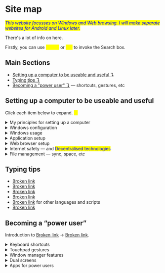 # Site map

_<mark style="color:blue;">This website focusses on Windows and Web browsing. I will make separate websites for Android and Linux later.</mark>_

There's a lot of info on here.&#x20;

Firstly, you can use <mark style="color:yellow;">`Ctrl+K`</mark> or <mark style="color:yellow;">`⌘+K`</mark> to invoke the Search box.

## Main Sections

* [Setting up a computer to be useable and useful ↴](site-map.md#setting-up-a-computer-to-be-useable-and-useful)&#x20;
* [Typing tips ↴](site-map.md#typing-tips)&#x20;
* [Becoming a "power user" ↴](site-map.md#becoming-a-power-user) — shortcuts, gestures, etc



## Setting up a computer to be useable and useful

Click each item below to expand. <mark style="color:yellow;">**↓**</mark>

<details>

<summary>My principles for setting up a computer</summary>

* [decreasing-distraction.md](../principles-of-setup/decreasing-distraction.md "mention")
* [software-and-os-configuration.md](../principles-of-setup/software-and-os-configuration.md "mention") — Configuring the operating system to be uninvasive
* [hardware-selection](../principles-of-setup/hardware-selection/ "mention") — Choosing hardware that is ergonomic and unobtrusive
* [crafting-your-environment.md](../principles-of-setup/crafting-your-environment.md "mention") — Crafting your computer environment for focus.
* [back-up-everything-you-spend-time-creating.md](../principles-of-setup/back-up-everything-you-spend-time-creating.md "mention")<mark style="color:red;">!!!</mark>

</details>

<details>

<summary>Windows configuration</summary>

* [setting-up-a-new-windows-11-system](../windows-configuration/setting-up-a-new-windows-11-system/ "mention")
* [startup-apps.md](../windows-configuration/startup-apps.md "mention")
* [third-party-apps](../windows-configuration/third-party-apps/ "mention")
  * Apps for special features
  * [software-management.md](../windows-configuration/third-party-apps/software-management.md "mention") — Uninstaller apps
* [edge-make-it-stop.md](../windows-configuration/edge-make-it-stop.md "mention") — Simple ways to make Microsoft Edge shut the fucking fuck up
* [removing-bloatware](../windows-configuration/removing-bloatware/ "mention")
* [automating-tasks](../windows-configuration/automating-tasks/ "mention")
  * [time-synchronization.md](../windows-configuration/automating-tasks/time-synchronization.md "mention")

</details>

<details>

<summary>Windows usage</summary>

* [windows-tools.md](../windows-usage/windows-tools.md "mention") — tools that are already built in!
* [powertoys-tools.md](../windows-usage/powertoys-tools.md "mention") — tools to power up your computer
* [tips-on-handling-bugs.md](../windows-usage/tips-on-handling-bugs.md "mention")

</details>

<details>

<summary>Application setup</summary>

Introduction to [Broken link](broken-reference "mention").

* [getting-the-apps-you-need.md](../application-setup/getting-the-apps-you-need.md "mention") in the first place
* [popular-apps-for-purposes.md](../application-setup/popular-apps-for-purposes.md "mention")
* [underrated-useful-apps.md](../application-setup/underrated-useful-apps.md "mention")
* [configuring-large-complex-apps.md](../application-setup/configuring-large-complex-apps.md "mention") (e.g. performance settings in Photoshop)

</details>

<details>

<summary>Web browser setup</summary>

* [my-default-settings.md](../web-browser-setup/my-default-settings.md "mention")
* Good [browser-extensions.md](../web-browser-setup/browser-extensions.md "mention")
* [privacy-and-telemetry.md](../web-browser-setup/privacy-and-telemetry.md "mention")
* [passwords-and-security.md](../web-browser-setup/passwords-and-security.md "mention")

</details>

<details>

<summary>Internet safety — and <mark style="color:blue;">Decentralised technologies</mark> </summary>

* [safety-in-the-surveillance-age.md](../internet-safety/safety-in-the-surveillance-age.md "mention")&#x20;
* [decentralised-tech](../decentralization/decentralised-tech/ "mention")&#x20;
  * [nostr-protocol.md](../decentralization/decentralised-tech/nostr-protocol.md "mention")
  * cloud booting OS — swarm, deboot
  * file storage&#x20;
* [dns-to-get-around-blocks.md](../internet-safety/internet-connectivity/dns-to-get-around-blocks.md "mention") — circumventing simple website blocks when your government is a bit stupid and technologically inept&#x20;

</details>

<details>

<summary>File management — sync, space, etc</summary>

[intro-to-storage-hygiene.md](../file-management-main-site/intro-to-storage-hygiene.md "mention") — good management of files and personal data; difference between data storage (disks: HDDs, SSDs, flash, etc) and memory (RAM)

* [monitoring-storage-usage.md](../file-management-main-site/monitoring-storage-usage.md "mention") — windirstat \&simlr
* [sync-and-backup-files.md](../file-management-main-site/sync-and-backup-files.md "mention") — Backup, sync, file streaming — reasons, services, pros & cons
* [folder-hierarchy-and-file-naming.md](../file-management-main-site/folder-hierarchy-and-file-naming.md "mention") — Making it easier to find your files in the future
* [where-should-i-store-different-types-of-files.md](../file-management-main-site/where-should-i-store-different-types-of-files.md "mention")
  * Long-term vs short-term files and what type of hard drive to put them on
  * Shortest term: scratch disks (apps like Photoshop), pagefile.sys, swap space

</details>



## Typing tips

* [Broken link](broken-reference "mention")&#x20;
* [Broken link](broken-reference "mention")&#x20;
* [Broken link](broken-reference "mention")&#x20;
* [Broken link](broken-reference "mention")&#x20;
* [Broken link](broken-reference "mention") for other languages and scripts
* [Broken link](broken-reference "mention")



## Becoming a “power user”

Introduction to [Broken link](broken-reference "mention") → [Broken link](broken-reference "mention").

<details>

<summary>Keyboard shortcuts </summary>

[Broken link](broken-reference "mention") introduction

* [Broken link](broken-reference "mention")&#x20;
* [Broken link](broken-reference "mention")&#x20;
* [Broken link](broken-reference "mention")&#x20;

</details>

<details>

<summary>Touchpad gestures</summary>

[Broken link](broken-reference "mention")

</details>

<details>

<summary>Window manager features</summary>

* Tiling windows
* Virtual desktops
*

</details>

<details>

<summary>Dual screens</summary>

* Unusual multi-screen solutions (using a phone/tablet as the second monitor)

</details>

<details>

<summary>Apps for power users</summary>



</details>





